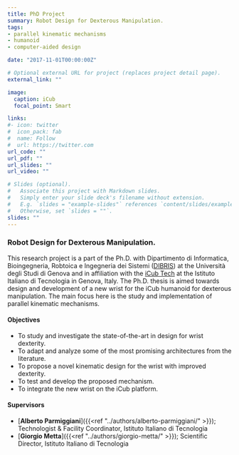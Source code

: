 ```yaml
---
title: PhD Project
summary: Robot Design for Dexterous Manipulation.
tags:
- parallel kinematic mechanisms
- humanoid
- computer-aided design

date: "2017-11-01T00:00:00Z"

# Optional external URL for project (replaces project detail page).
external_link: ""

image:
  caption: iCub
  focal_point: Smart

links:
#- icon: twitter
#  icon_pack: fab
#  name: Follow
#  url: https://twitter.com
url_code: ""
url_pdf: ""
url_slides: ""
url_video: ""

# Slides (optional).
#   Associate this project with Markdown slides.
#   Simply enter your slide deck's filename without extension.
#   E.g. `slides = "example-slides"` references `content/slides/example-slides.md`.
#   Otherwise, set `slides = ""`.
slides: ""
---
```

### Robot Design for Dexterous Manipulation.

This research project is a part of the Ph.D. with Dipartimento di Informatica, Bioingegneria, Robtoica e Ingegneria dei Sistemi ([DIBRIS](http://phd.dibris.unige.it/biorob/)) at the Università degli Studi di Genova and in affiliation with the [iCub Tech](https://www.iit.it/research/lines/icub) at the Istituto Italiano di Tecnologia in Genova, Italy. The Ph.D. thesis is aimed towards design and development of a new wrist for the iCub humanoid for dexterous manipulation. The main focus here is the study and implementation of parallel kinematic mechanisms.

#### Objectives

- To study and investigate the state-of-the-art in design for wrist dexterity.
- To adapt and analyze some of the most promising architectures from the literature.
- To propose a novel kinematic design for the wrist with improved dexterity.
- To test and develop the proposed mechanism.
- To integrate the new wrist on the iCub platform.

#### Supervisors

- [**Alberto Parmiggiani**]({{<ref "../authors/alberto-parmiggiani/" >}}); Technologist & Facility Coordinator, Istituto Italiano di Tecnologia
- [**Giorgio Metta**]({{<ref "../authors/giorgio-metta/" >}}); Scientific Director, Istituto Italiano di Tecnologia
